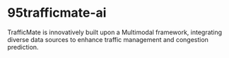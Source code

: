 # 95trafficmate-ai
TrafficMate is innovatively built upon a Multimodal framework, integrating diverse data sources to enhance traffic management and congestion prediction.
